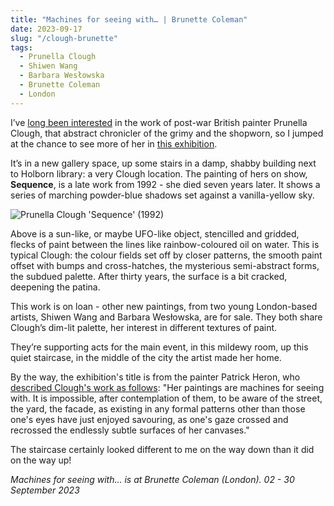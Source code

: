 ```yaml
---
title: "Machines for seeing with… | Brunette Coleman"
date: 2023-09-17
slug: "/clough-brunette"
tags:
  - Prunella Clough
  - Shiwen Wang
  - Barbara Wesłowska
  - Brunette Coleman
  - London 
---
```


I’ve [long been interested](https://artangled.com/posts/clough-annely/) in the work of post-war British painter Prunella Clough, that abstract chronicler of the grimy and the shopworn, so I jumped at the chance to see more of her in [this exhibition](https://brunettecoleman.com/machines_for_seeing_with).

It’s in a new gallery space, up some stairs in a damp, shabby building next to Holborn library: a very Clough location. The painting of hers on show, ********Sequence********, is a late work from 1992 - she died seven years later. It shows a series of marching powder-blue shadows set against a vanilla-yellow sky.

![Prunella Clough 'Sequence' (1992)](/clough-brunette-1.jpeg)

Above is a sun-like, or maybe UFO-like object, stencilled and gridded, flecks of paint between the lines like rainbow-coloured oil on water. This is typical Clough: the colour fields set off by closer patterns, the smooth paint offset with bumps and cross-hatches, the mysterious semi-abstract forms, the subdued palette. After thirty years, the surface is a bit cracked, deepening the patina.

This work is on loan - other new paintings, from two young London-based artists, Shiwen Wang and Barbara Wesłowska, are for sale. They both share Clough’s dim-lit palette, her interest in different textures of paint.

They’re supporting acts for the main event, in this mildewy room, up this quiet staircase, in the middle of the city the artist made her home.

By the way, the exhibition's title is from the painter Patrick Heron, who [described Clough's work as follows](https://www.bada.org/object/prunella-clough-1919-1999-enclosure-1973): "Her paintings are machines for seeing with. It is impossible, after contemplation of them, to be aware of the street, the yard, the facade, as existing in any formal patterns other than those one's eyes have just enjoyed savouring, as one's gaze crossed and recrossed the endlessly subtle surfaces of her canvases."

The staircase certainly looked different to me on the way down than it did on the way up!

*Machines for seeing with… is at Brunette Coleman (London). 02 - 30 September 2023*
